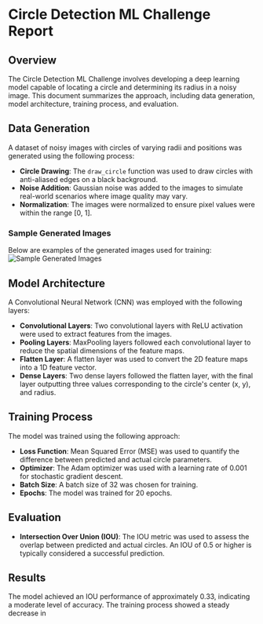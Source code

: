 
# Circle Detection ML Challenge Report

## Overview
The Circle Detection ML Challenge involves developing a deep learning model capable of locating a circle and determining its radius in a noisy image. This document summarizes the approach, including data generation, model architecture, training process, and evaluation.

## Data Generation
A dataset of noisy images with circles of varying radii and positions was generated using the following process:

- **Circle Drawing**: The `draw_circle` function was used to draw circles with anti-aliased edges on a black background.
- **Noise Addition**: Gaussian noise was added to the images to simulate real-world scenarios where image quality may vary.
- **Normalization**: The images were normalized to ensure pixel values were within the range [0, 1].

### Sample Generated Images
Below are examples of the generated images used for training:
![Sample Generated Images](Screenshot_2024-01-08_at_18.01.24.png)

## Model Architecture
A Convolutional Neural Network (CNN) was employed with the following layers:

- **Convolutional Layers**: Two convolutional layers with ReLU activation were used to extract features from the images.
- **Pooling Layers**: MaxPooling layers followed each convolutional layer to reduce the spatial dimensions of the feature maps.
- **Flatten Layer**: A flatten layer was used to convert the 2D feature maps into a 1D feature vector.
- **Dense Layers**: Two dense layers followed the flatten layer, with the final layer outputting three values corresponding to the circle's center (x, y), and radius.

## Training Process
The model was trained using the following approach:

- **Loss Function**: Mean Squared Error (MSE) was used to quantify the difference between predicted and actual circle parameters.
- **Optimizer**: The Adam optimizer was used with a learning rate of 0.001 for stochastic gradient descent.
- **Batch Size**: A batch size of 32 was chosen for training.
- **Epochs**: The model was trained for 20 epochs.

## Evaluation
- **Intersection Over Union (IOU)**: The IOU metric was used to assess the overlap between predicted and actual circles. An IOU of 0.5 or higher is typically considered a successful prediction.

## Results
The model achieved an IOU performance of approximately 0.33, indicating a moderate level of accuracy. The training process showed a steady decrease in





